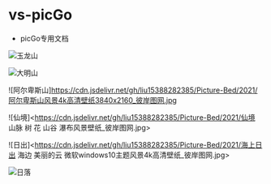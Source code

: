 # vs-picGo

* picGo专用文档

![玉龙山](https://cdn.jsdelivr.net/gh/liu15388282385/Picture-Bed/2021/玉龙山.jpg)

![大明山](https://cdn.jsdelivr.net/gh/liu15388282385/Picture-Bed/2021/大明山.jpg)

![阿尔卑斯山]<https://cdn.jsdelivr.net/gh/liu15388282385/Picture-Bed/2021/阿尔卑斯山风景4k高清壁纸3840x2160_彼岸图网.jpg>

![仙境]<https://cdn.jsdelivr.net/gh/liu15388282385/Picture-Bed/2021/仙境 山脉 树 花 山谷 瀑布风景壁纸_彼岸图网.jpg>

![日出]<https://cdn.jsdelivr.net/gh/liu15388282385/Picture-Bed/2021/海上日出 海边 美丽的云 微软windows10主题风景4k高清壁纸_彼岸图网.jpg>

![日落](https://cdn.jsdelivr.net/gh/liu15388282385/Picture-Bed/2021/日落.jpg)